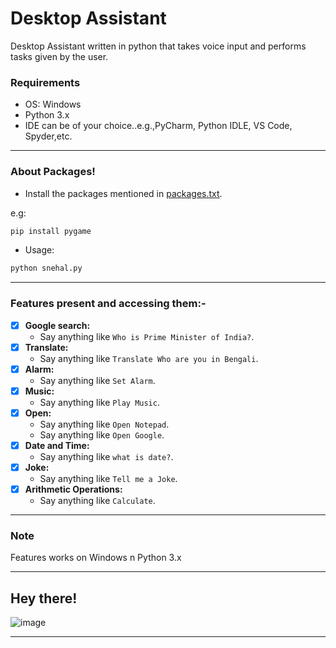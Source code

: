 # Desktop Assistant
Desktop Assistant written in python that takes voice input and performs tasks given by the user.
 
### Requirements
- OS: Windows
- Python 3.x
- IDE can be of your choice..e.g.,PyCharm, Python IDLE, VS Code, Spyder,etc.

---
### About Packages!
- Install the packages mentioned in [packages.txt](https://github.com/snehalmastud/Desktop_Assistant/blob/master/packages.txt).

e.g:
```bash
pip install pygame
```

- Usage:
```bash
python snehal.py
```

---
### Features present and accessing them:-
- [x] <b>Google search:</b>
   - Say anything like `Who is Prime Minister of India?`.
- [x] <b>Translate:</b>
   - Say anything like `Translate Who are you in Bengali`.
- [x] <b>Alarm:</b>
   - Say anything like `Set Alarm`.
- [x] <b>Music:</b>
   - Say anything like `Play Music`.
- [x] <b>Open:</b>
   - Say anything like `Open Notepad`.
   - Say anything like `Open Google`.
- [x] <b>Date and Time:</b>
   - Say anything like `what is date?`.
- [x] <b>Joke:</b>
   - Say anything like `Tell me a Joke`.
- [x] <b>Arithmetic Operations:</b>
   - Say anything like `Calculate`.

---

### Note
Features works on Windows n Python 3.x

---
## Hey there!
![image](https://miro.medium.com/max/534/0*_pWYv_PSM3zqE3dV.gif)

---

